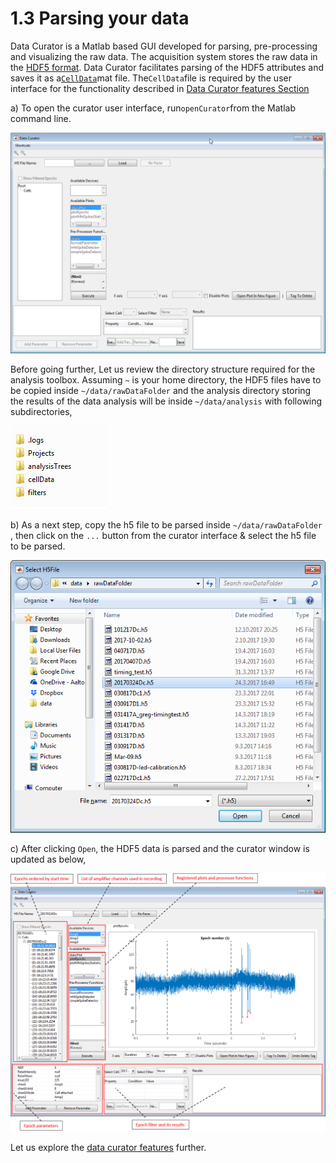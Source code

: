 # 1.3 Parsing your data

Data Curator is a Matlab based GUI developed for parsing, pre-processing and visualizing the raw data. The acquisition system stores the raw data in the [HDF5 format](https://cafarm.gitbooks.io/symphony/content/File-Format.html). Data Curator facilitates parsing of the HDF5 attributes and saves it as a[`CellData`](https://github.com/Schwartz-AlaLaurila-Labs/sa-labs-analysis-core/blob/master/src/main/matlab/%2Bsa_labs/%2Banalysis/%2Bentity/CellData.m)mat file. The`CellData`file is required by the user interface for the functionality described in [Data Curator features Section](/parsing-your-data/data-curator-features.md)

a\) To open the curator user interface, run`openCurator`from the Matlab command line.

![](/assets/data_curator)

Before going further, Let us review the directory structure required for the analysis toolbox.  Assuming `~` is your home directory, the HDF5 files have to be copied inside `~/data/rawDataFolder` and the analysis directory storing the results of the data analysis will be inside `~/data/analysis` with following subdirectories,

![](/assets/project_heirarchy.png)

b\) As a next step, copy the h5 file to be parsed inside `~/data/rawDataFolder` , then click on the `...` button from the curator interface & select the h5 file to be parsed.

![](/assets/select_h5.png)

c\) After clicking `Open`, the HDF5 data is parsed and the curator window is updated as below,

![](/assets/curator_with_data.png)

Let us explore the [data curator features](/parsing-your-data/data-curator-features.md) further.

